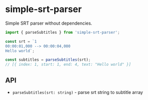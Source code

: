 # simple-srt-parser

Simple SRT parser without dependencies.

```typescript
import { parseSubtitles } from 'simple-srt-parser';

const srt = `1
00:00:01,000 --> 00:00:04,000
Hello world`;

const subtitles = parseSubtitles(srt);
// [{ index: 1, start: 1, end: 4, text: "Hello world" }]
```

## API

- `parseSubtitles(srt: string)` - parse srt string to subtitle array

